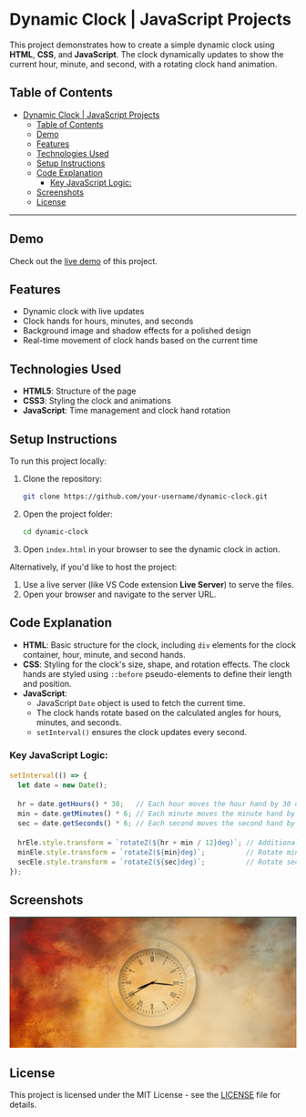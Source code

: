 # Dynamic Clock | JavaScript Projects

This project demonstrates how to create a simple dynamic clock using **HTML**, **CSS**, and **JavaScript**. The clock dynamically updates to show the current hour, minute, and second, with a rotating clock hand animation.

## Table of Contents

- [Dynamic Clock | JavaScript Projects](#dynamic-clock--javascript-projects)
  - [Table of Contents](#table-of-contents)
  - [Demo](#demo)
  - [Features](#features)
  - [Technologies Used](#technologies-used)
  - [Setup Instructions](#setup-instructions)
  - [Code Explanation](#code-explanation)
    - [Key JavaScript Logic:](#key-javascript-logic)
  - [Screenshots](#screenshots)
  - [License](#license)

---

## Demo

Check out the [live demo](https://ajay-dhangar.github.io/dynamic-clock/) of this project.

## Features

- Dynamic clock with live updates
- Clock hands for hours, minutes, and seconds
- Background image and shadow effects for a polished design
- Real-time movement of clock hands based on the current time

## Technologies Used

- **HTML5**: Structure of the page
- **CSS3**: Styling the clock and animations
- **JavaScript**: Time management and clock hand rotation

## Setup Instructions

To run this project locally:

1. Clone the repository:
    ```bash
    git clone https://github.com/your-username/dynamic-clock.git
    ```
2. Open the project folder:
    ```bash
    cd dynamic-clock
    ```
3. Open `index.html` in your browser to see the dynamic clock in action.

Alternatively, if you'd like to host the project:

1. Use a live server (like VS Code extension **Live Server**) to serve the files.
2. Open your browser and navigate to the server URL.

## Code Explanation

- **HTML**: Basic structure for the clock, including `div` elements for the clock container, hour, minute, and second hands.
- **CSS**: Styling for the clock's size, shape, and rotation effects. The clock hands are styled using `::before` pseudo-elements to define their length and position.
- **JavaScript**: 
    - JavaScript `Date` object is used to fetch the current time.
    - The clock hands rotate based on the calculated angles for hours, minutes, and seconds.
    - `setInterval()` ensures the clock updates every second.

### Key JavaScript Logic:
```js
setInterval(() => {
  let date = new Date();

  hr = date.getHours() * 30;   // Each hour moves the hour hand by 30 degrees
  min = date.getMinutes() * 6; // Each minute moves the minute hand by 6 degrees
  sec = date.getSeconds() * 6; // Each second moves the second hand by 6 degrees

  hrEle.style.transform = `rotateZ(${hr + min / 12}deg)`; // Additional rotation for hour hand based on minutes
  minEle.style.transform = `rotateZ(${min}deg)`;          // Rotate minute hand
  secEle.style.transform = `rotateZ(${sec}deg)`;          // Rotate second hand
});
```

## Screenshots

![Clock Screenshot](./img/screenshot.png)

## License

This project is licensed under the MIT License - see the [LICENSE](./LICENSE) file for details.